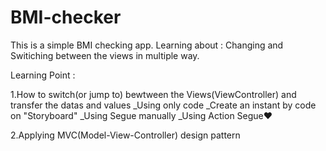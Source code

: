 # BMI-checker
This is a simple BMI checking app. Learning about : Changing and Switiching between the views in multiple way.

Learning Point :

1.How to switch(or jump to) bewtween the Views(ViewController) and transfer the datas and values 
  _Using only code
  _Create an instant by code on "Storyboard"
  _Using Segue manually
  _Using Action Segue❤️
  
2.Applying MVC(Model-View-Controller) design pattern

